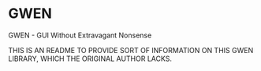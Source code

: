 # GWEN
GWEN - GUI Without Extravagant Nonsense

THIS IS AN README TO PROVIDE SORT OF INFORMATION ON THIS GWEN LIBRARY, WHICH THE ORIGINAL AUTHOR LACKS.

